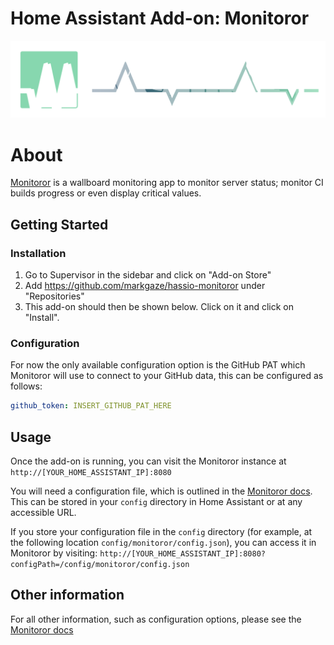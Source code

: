 # Home Assistant Add-on: Monitoror

![](/monitoror/logo.png)

# About

[Monitoror](https://github.com/monitoror/monitoror) is a wallboard monitoring app to monitor server status; monitor CI builds progress or even display critical values.

## Getting Started

### Installation

1. Go to Supervisor in the sidebar and click on "Add-on Store"
2. Add https://github.com/markgaze/hassio-monitoror under "Repositories"
3. This add-on should then be shown below. Click on it and click on "Install".

### Configuration

For now the only available configuration option is the GitHub PAT which Monitoror will use to connect to your GitHub data, this can be configured as follows:

```yaml
github_token: INSERT_GITHUB_PAT_HERE
```

## Usage

Once the add-on is running, you can visit the Monitoror instance at `http://[YOUR_HOME_ASSISTANT_IP]:8080`

You will need a configuration file, which is outlined in the [Monitoror docs](https://monitoror.com/documentation/#configuration). This can be stored in your `config` directory in Home Assistant or at any accessible URL.

If you store your configuration file in the `config` directory (for example, at the following location `config/monitoror/config.json`), you can access it in Monitoror by visiting: `http://[YOUR_HOME_ASSISTANT_IP]:8080?configPath=/config/monitoror/config.json`

## Other information

For all other information, such as configuration options, please see the [Monitoror docs](https://monitoror.com/documentation)
